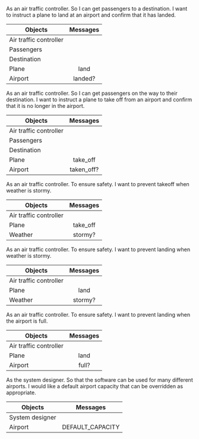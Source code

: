 As an air traffic controller.
So I can get passengers to a destination.
I want to instruct a plane to land at an airport and confirm that it has landed.

|Objects               | Messages      |
|----------------------|:-------------:|
|Air traffic controller|               |
|Passengers            |               |
|Destination           |               |
|Plane                 |land           |
|Airport               |landed?        |

As an air traffic controller.
So I can get passengers on the way to their destination.
I want to instruct a plane to take off from an airport and confirm that it is no longer in the airport.

|Objects               | Messages      |
|----------------------|:-------------:|
|Air traffic controller|               |
|Passengers            |               |
|Destination           |               |
|Plane                 |take_off       |
|Airport               |taken_off?     |

As an air traffic controller.
To ensure safety.
I want to prevent takeoff when weather is stormy.

|Objects               | Messages      |
|----------------------|:-------------:|
|Air traffic controller|               |
|Plane                 |take_off       |
|Weather               |stormy?        |

As an air traffic controller.
To ensure safety.
I want to prevent landing when weather is stormy.

|Objects               | Messages      |
|----------------------|:-------------:|
|Air traffic controller|               |
|Plane                 |land           |
|Weather               |stormy?        |

As an air traffic controller.
To ensure safety.
I want to prevent landing when the airport is full.

|Objects               | Messages      |
|----------------------|:-------------:|
|Air traffic controller|               |
|Plane                 |land           |
|Airport               |full?          |

As the system designer.
So that the software can be used for many different airports.
I would like a default airport capacity that can be overridden as appropriate.

|Objects        | Messages       |
|---------------|:--------------:|
|System designer|                |
|Airport        |DEFAULT_CAPACITY|
